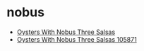 # nobus

 * [Oysters With Nobus Three Salsas](../../index/o/oysters-with-nobus-three-salsas-105871.json)
 * [Oysters With Nobus Three Salsas 105871](../../index/o/oysters-with-nobus-three-salsas-105871.json)

